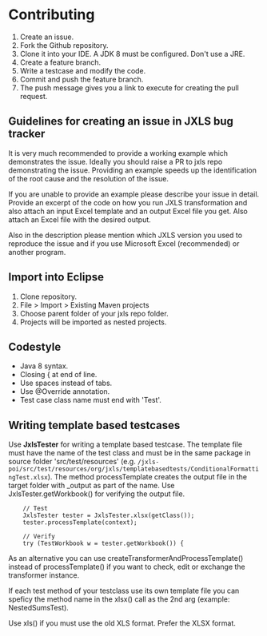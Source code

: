 # Contributing

1. Create an issue.
2. Fork the Github repository.
3. Clone it into your IDE. A JDK 8 must be configured. Don't use a JRE.
4. Create a feature branch.
5. Write a testcase and modify the code.
6. Commit and push the feature branch.
7. The push message gives you a link to execute for creating the pull request.

## Guidelines for creating an issue in JXLS bug tracker

It is very much recommended to provide a working example which demonstrates the issue. Ideally you should raise a PR to jxls repo demonstrating the issue. Providing an example speeds up the identification of the root cause and the resolution of the issue.

If you are unable to provide an example please describe your issue in detail. Provide an excerpt of the code on how you run JXLS transformation and also attach an input Excel template and an output Excel file you get. Also attach an Excel file with the desired output.

Also in the description please mention which JXLS version you used to reproduce the issue and if you use Microsoft Excel (recommended) or another program.

## Import into Eclipse

1. Clone repository.
2. File > Import > Existing Maven projects
3. Choose parent folder of your jxls repo folder.
4. Projects will be imported as nested projects.

## Codestyle

- Java 8 syntax.
- Closing { at end of line.
- Use spaces instead of tabs.
- Use @Override annotation.
- Test case class name must end with 'Test'.

## Writing template based testcases

Use **JxlsTester** for writing a template based testcase. The template file must have the name of the test class and must be in the same package
in source folder 'src/test/resources'
(e.g. `/jxls-poi/src/test/resources/org/jxls/templatebasedtests/ConditionalFormattingTest.xlsx`).
The method processTemplate creates the output file in the target folder with _output as part of the name.
Use JxlsTester.getWorkbook() for verifying the output file.

        // Test
        JxlsTester tester = JxlsTester.xlsx(getClass());
        tester.processTemplate(context);
        
        // Verify
        try (TestWorkbook w = tester.getWorkbook()) {

As an alternative you can use createTransformerAndProcessTemplate() instead of processTemplate() if you want to check, edit or exchange
the transformer instance.

If each test method of your testclass use its own template file you can speficy the method name in the xlsx() call as the 2nd arg (example: NestedSumsTest).

Use xls() if you must use the old XLS format. Prefer the XLSX format.
